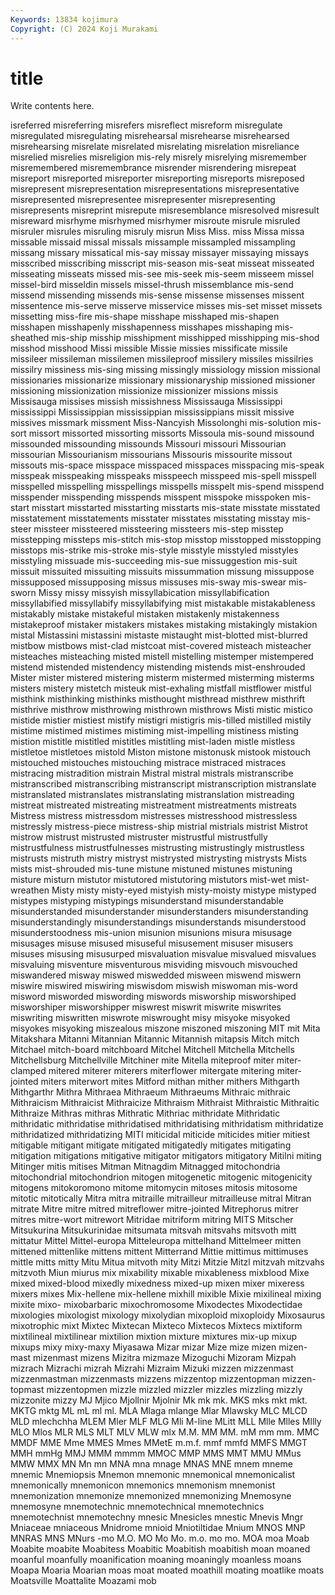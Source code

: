 ```yaml
---
Keywords: 13834 kojimura
Copyright: (C) 2024 Koji Murakami
---
```


# title

Write contents here.



isreferred misreferring misrefers misreflect
misreform misregulate misregulated misregulating misrehearsal misrehearse misrehearsed misrehearsing misrelate misrelated
misrelating misrelation misreliance misrelied misrelies misreligion mis-rely misrely misrelying misremember
misremembered misremembrance misrender misrendering misrepeat misreport misreported misreporter misreporting misreports
misreposed misrepresent misrepresentation misrepresentations misrepresentative misrepresented misrepresentee misrepresenter misrepresenting misrepresents
misreprint misrepute misresemblance misresolved misresult misreward misrhyme misrhymed misrhymer misroute
misrule misruled misruler misrules misruling misruly misrun Miss Miss. miss
Missa missa missable missaid missal missals missample missampled missampling missang
missary missatical mis-say missay missayer missaying missays misscribed misscribing misscript
mis-season mis-seat misseat misseated misseating misseats missed mis-see mis-seek mis-seem
misseem missel missel-bird misseldin missels missel-thrush missemblance mis-send missend missending
missends mis-sense missense missenses missent missentence mis-serve misserve misservice misses
mis-set misset missets missetting miss-fire mis-shape misshape misshaped mis-shapen misshapen
misshapenly misshapenness misshapes misshaping mis-sheathed mis-ship misship misshipment misshipped misshipping
mis-shod misshod misshood Missi missible Missie missies missificate missile missileer
missileman missilemen missileproof missilery missiles missilries missilry missiness mis-sing missing
missingly missiology mission missional missionaries missionarize missionary missionaryship missioned missioner
missioning missionization missionize missionizer missions missis Missisauga missises missish missishness
Mississauga Mississippi mississippi Mississippian mississippian mississippians missit missive missives missmark
missment Miss-Nancyish Missolonghi mis-solution mis-sort missort missorted missorting missorts Missoula
mis-sound missound missounded missounding missounds Missouri missouri Missourian missourian Missourianism
missourians Missouris missourite missout missouts mis-space misspace misspaced misspaces misspacing
mis-speak misspeak misspeaking misspeaks misspeech misspeed mis-spell misspell misspelled misspelling
misspellings misspells misspelt mis-spend misspend misspender misspending misspends misspent misspoke
misspoken mis-start misstart misstarted misstarting misstarts mis-state misstate misstated misstatement
misstatements misstater misstates misstating misstay mis-steer missteer missteered missteering missteers
mis-step misstep misstepping missteps mis-stitch mis-stop misstop misstopped misstopping misstops
mis-strike mis-stroke mis-style misstyle misstyled misstyles misstyling missuade mis-succeeding mis-sue
missuggestion mis-suit missuit missuited missuiting missuits missummation missung missuppose missupposed
missupposing missus missuses mis-sway mis-swear mis-sworn Missy missy missyish missyllabication
missyllabification missyllabified missyllabify missyllabifying mist mistakable mistakableness mistakably mistake mistakeful
mistaken mistakenly mistakenness mistakeproof mistaker mistakers mistakes mistaking mistakingly mistakion
mistal Mistassini mistassini mistaste mistaught mist-blotted mist-blurred mistbow mistbows mist-clad
mistcoat mist-covered misteach misteacher misteaches misteaching misted mistell mistelling mistemper
mistempered mistend mistended mistendency mistending mistends mist-enshrouded Mister mister mistered
mistering misterm mistermed misterming misterms misters mistery mistetch misteuk mist-exhaling
mistfall mistflower mistful misthink misthinking misthinks misthought misthread misthrew misthrift
misthrive misthrow misthrowing misthrown misthrows Misti mistic mistico mistide mistier
mistiest mistify mistigri mistigris mis-tilled mistilled mistily mistime mistimed mistimes
mistiming mist-impelling mistiness misting mistion mistitle mistitled mistitles mistitling mist-laden
mistle mistless mistletoe mistletoes mistold Miston mistone mistonusk mistook mistouch
mistouched mistouches mistouching mistrace mistraced mistraces mistracing mistradition mistrain Mistral
mistral mistrals mistranscribe mistranscribed mistranscribing mistranscript mistranscription mistranslate mistranslated mistranslates
mistranslating mistranslation mistreading mistreat mistreated mistreating mistreatment mistreatments mistreats Mistress
mistress mistressdom mistresses mistresshood mistressless mistressly mistress-piece mistress-ship mistrial mistrials
mistrist Mistrot mistrow mistrust mistrusted mistruster mistrustful mistrustfully mistrustfulness mistrustfulnesses
mistrusting mistrustingly mistrustless mistrusts mistruth mistry mistryst mistrysted mistrysting mistrysts
Mists mists mist-shrouded mis-tune mistune mistuned mistunes mistuning misture misturn
mistutor mistutored mistutoring mistutors mist-wet mist-wreathen Misty misty misty-eyed mistyish
misty-moisty mistype mistyped mistypes mistyping mistypings misunderstand misunderstandable misunderstanded misunderstander
misunderstanders misunderstanding misunderstandingly misunderstandings misunderstands misunderstood misunderstoodness mis-union misunion misunions
misura misusage misusages misuse misused misuseful misusement misuser misusers misuses
misusing misusurped misvaluation misvalue misvalued misvalues misvaluing misventure misventurous misviding
misvouch misvouched miswandered misway miswed miswedded misween miswend miswern miswire
miswired miswiring miswisdom miswish miswoman mis-word misword misworded miswording miswords
misworship misworshiped misworshiper misworshipper miswrest miswrit miswrite miswrites miswriting miswritten
miswrote miswrought misy misyoke misyoked misyokes misyoking miszealous miszone miszoned
miszoning MIT mit Mita Mitakshara Mitanni Mitannian Mitannic Mitannish mitapsis
Mitch mitch Mitchael mitch-board mitchboard Mitchel Mitchell Mitchella Mitchells Mitchellsburg
Mitchellville Mitchiner mite Mitella miteproof miter miter-clamped mitered miterer miterers
miterflower mitergate mitering miter-jointed miters miterwort mites Mitford mithan mither
mithers Mithgarth Mithgarthr Mithra Mithraea Mithraeum Mithraeums Mithraic mithraic Mithraicism
Mithraicist Mithraicize Mithraism Mithraist Mithraistic Mithraitic Mithraize Mithras mithras Mithratic
Mithriac mithridate Mithridatic mithridatic mithridatise mithridatised mithridatising mithridatism mithridatize mithridatized
mithridatizing MITI miticidal miticide miticides mitier mitiest mitigable mitigant mitigate
mitigated mitigatedly mitigates mitigating mitigation mitigations mitigative mitigator mitigators mitigatory
Mitilni miting Mitinger mitis mitises Mitman Mitnagdim Mitnagged mitochondria mitochondrial
mitochondrion mitogen mitogenetic mitogenic mitogenicity mitogens mitokoromono mitome mitomycin mitoses
mitosis mitosome mitotic mitotically Mitra mitra mitraille mitrailleur mitrailleuse mitral
Mitran mitrate Mitre mitre mitred mitreflower mitre-jointed Mitrephorus mitrer mitres
mitre-wort mitrewort Mitridae mitriform mitring MITS Mitscher Mitsukurina Mitsukurinidae mitsumata
mitsvah mitsvahs mitsvoth mitt mittatur Mittel Mittel-europa Mitteleuropa mittelhand Mittelmeer
mitten mittened mittenlike mittens mittent Mitterrand Mittie mittimus mittimuses mittle
mitts mitty Mitu Mitua mitvoth mity Mitzi Mitzie Mitzl mitzvah
mitzvahs mitzvoth Miun miurus mix mixability mixable mixableness mixblood Mixe
mixed mixed-blood mixedly mixedness mixed-up mixen mixer mixeress mixers mixes
Mix-hellene mix-hellene mixhill mixible Mixie mixilineal mixing mixite mixo- mixobarbaric
mixochromosome Mixodectes Mixodectidae mixologies mixologist mixology mixolydian mixoploid mixoploidy Mixosaurus
mixotrophic mixt Mixtec Mixtecan Mixteco Mixtecos Mixtecs mixtiform mixtilineal mixtilinear
mixtilion mixtion mixture mixtures mix-up mixup mixups mixy mixy-maxy Miyasawa
Mizar mizar Mize mize mizen mizen-mast mizenmast mizens Mizitra mizmaze
Mizoguchi Mizoram Mizpah mizrach Mizrachi mizrah Mizrahi Mizraim Mizuki mizzen
mizzenmast mizzenmastman mizzenmasts mizzens mizzentop mizzentopman mizzen-topmast mizzentopmen mizzle mizzled
mizzler mizzles mizzling mizzly mizzonite mizzy MJ Mjico Mjollnir Mjolnir
Mk mk mk. MKS mks mkt mkt. MKTG mktg ML
mL ml ml. MLA Mlaga mlange Mlar Mlawsky MLC MLCD
MLD mlechchha MLEM Mler MLF MLG Mli M-line MLitt MLL
Mlle Mlles Mllly MLO Mlos MLR MLS MLT MLV MLW
mlx M.M. MM MM. mM mm mm. MMC MMDF MME
Mme MMES Mmes MMetE m.m.f. mmf mmfd MMFS MMGT MMH
mmHg MMJ MMM mmmm MMOC MMP MMS MMT MMU MMus
MMW MMX MN Mn mn MNA mna mnage MNAS MNE
mnem mneme mnemic Mnemiopsis Mnemon mnemonic mnemonical mnemonicalist mnemonically mnemonicon
mnemonics mnemonism mnemonist mnemonization mnemonize mnemonized mnemonizing Mnemosyne mnemosyne mnemotechnic
mnemotechnical mnemotechnics mnemotechnist mnemotechny mnesic Mnesicles mnestic Mnevis Mngr Mniaceae
mniaceous Mnidrome mnioid Mniotiltidae Mnium MNOS MNP MNRAS MNS MNurs
-mo M.O. MO Mo Mo. m.o. mo mo. MOA moa
Moab Moabite moabite Moabitess Moabitic Moabitish moabitish moan moaned moanful
moanfully moanification moaning moaningly moanless moans Moapa Moaria Moarian moas
moat moated moathill moating moatlike moats Moatsville Moattalite Moazami mob
